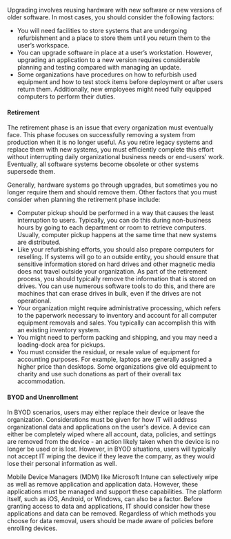 Upgrading involves reusing hardware with new software or new versions of older software. In most cases, you should consider the following factors:

 -  You will need facilities to store systems that are undergoing refurbishment and a place to store them until you return them to the user’s workspace.
 -  You can upgrade software in place at a user’s workstation. However, upgrading an application to a new version requires considerable planning and testing compared with managing an update.
 -  Some organizations have procedures on how to refurbish used equipment and how to test stock items before deployment or after users return them. Additionally, new employees might need fully equipped computers to perform their duties.

#### Retirement

The retirement phase is an issue that every organization must eventually face. This phase focuses on successfully removing a system from production when it is no longer useful. As you retire legacy systems and replace them with new systems, you must efficiently complete this effort without interrupting daily organizational business needs or end-users' work. Eventually, all software systems become obsolete or other systems supersede them.

Generally, hardware systems go through upgrades, but sometimes you no longer require them and should remove them. Other factors that you must consider when planning the retirement phase include:

 -  Computer pickup should be performed in a way that causes the least interruption to users. Typically, you can do this during non-business hours by going to each department or room to retrieve computers. Usually, computer pickup happens at the same time that new systems are distributed.
 -  Like your refurbishing efforts, you should also prepare computers for reselling. If systems will go to an outside entity, you should ensure that sensitive information stored on hard drives and other magnetic media does not travel outside your organization. As part of the retirement process, you should typically remove the information that is stored on drives. You can use numerous software tools to do this, and there are machines that can erase drives in bulk, even if the drives are not operational.
 -  Your organization might require administrative processing, which refers to the paperwork necessary to inventory and account for all computer equipment removals and sales. You typically can accomplish this with an existing inventory system.
 -  You might need to perform packing and shipping, and you may need a loading-dock area for pickups.
 -  You must consider the residual, or resale value of equipment for accounting purposes. For example, laptops are generally assigned a higher price than desktops. Some organizations give old equipment to charity and use such donations as part of their overall tax accommodation.

#### BYOD and Unenrollment

In BYOD scenarios, users may either replace their device or leave the organization. Considerations must be given for how IT will address organizational data and applications on the user's device. A device can either be completely wiped where all account, data, policies, and settings are removed from the device - an action likely taken when the device is no longer be used or is lost. However, in BYOD situations, users will typically not accept IT wiping the device if they leave the company, as they would lose their personal information as well.

Mobile Device Managers (MDM) like Microsoft Intune can selectively wipe as well as remove application and application data. However, these applications must be managed and support these capabilities. The platform itself, such as iOS, Android, or Windows, can also be a factor. Before granting access to data and applications, IT should consider how these applications and data can be removed. Regardless of which methods you choose for data removal, users should be made aware of policies before enrolling devices.

